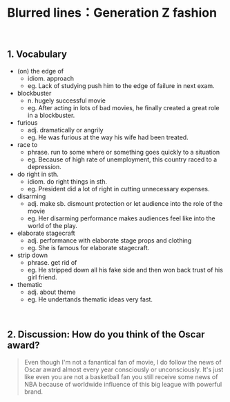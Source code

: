 # Blurred lines：Generation Z fashion
</br>

## 1. Vocabulary

- (on) the edge of
	- idiom. approach
	- eg. Lack of studying push him to the edge of failure in next exam.
- blockbuster
	- n. hugely successful movie 
	- eg. After acting in lots of bad movies, he finally created a great role in a blockbuster.
- furious
	- adj. dramatically or angrily
	- eg. He was furious at the way his wife had been treated.
- race to
	- phrase. run to some where or something goes quickly to a situation
	- eg. Because of high rate of unemployment, this country raced to a depression.
- do right in sth.
	- idiom. do right things in sth.
	- eg. President did a lot of right in cutting unnecessary expenses.
- disarming
	- adj. make sb. dismount protection or let audience into the role of the movie
	- eg. Her disarming performance makes audiences feel like into the world of the play.
- elaborate stagecraft
	- adj. performance with elaborate stage props and clothing 
	- eg. She is famous for elaborate stagecraft.
- strip down
  - phrase. get rid of
  - eg. He stripped down all his fake side and then won back trust of his girl friend.
- thematic
  - adj. about theme
  - eg. He undertands thematic ideas very fast.
</br>

## 2. Discussion: How do you think of the Oscar award?

> Even though I'm not a fanantical fan of movie, I do follow the news of Oscar award almost every year consciously or unconsciously. It's just like even you are not a basketball fan you still receive some news of NBA because of worldwide influence of this big league with powerful brand. 

